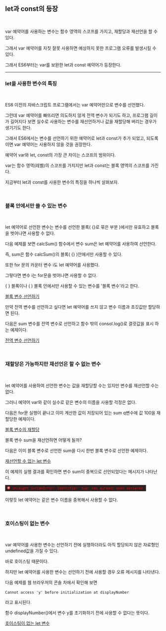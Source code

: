 ## let과 const의 등장

<br>

var 예약어를 사용하는 변수는 함수 영역의 스코프를 가지고, 재할당과 재선언을 할 수 있다.

그래서 var 예약어를 자칫 잘못 사용하면 예상하지 못한 프로그램 오류를 발생시킬 수 있다.

그래서 ES6부터는 var를 보완한 let과 const 예약어가 등장한다.

***
### let을 사용한 변수의 특징

<br>

ES6 이전의 자바스크립트 프로그램에서는 var 예약어만으로 변수를 선언했다.

그런데 var 예약어를 빠뜨리면 의도하지 않게 전역 변수가 되기도 하고, 프로그램 길이가 길어지다 보면 실수로 사용하는 변수를 재선언하거나 값을 재할당해 버리는 경우가 생기기도 한다.

그래서 ES6에서는 변수를 선언하기 위한 예약어로 let과 const가 추가 되었고, 되도록이면 var 예약어는 사용하지 않을 것을 권장한다.

예약어 var와 let, const의 가장 큰 차이는 스코프의 범위이다.

var는 함수 영역(레벨)의 스코프를 가지지만 let과 const는 블록 영역의 스코프를 가진다.

지금부터 let과 const를 사용한 변수의 특징을 하나씩 살펴보자.

<br>

### 블록 안에서만 쓸 수 있는 변수

<br>

let 예약어로 선언한 변수는 변수를 선언한 블록( {}로 묶은 부분 )에서만 유효하고 블록을 벗어나면 사용할 수 없다.

다음 예제를 보면 calcSum() 함수에서 변수 sum은 let 예약어를 사용하여 선언한다.

즉, sum은 함수 calcSum()의 블록( {} )안에서만 사용할 수 있다.

또한 for 문의 카운터 변수 i도 let 예약어를 사용했다.

그렇다면 변수 i는 for문을 벗어나면 사용할 수 없다.

{ } 블록이나 ( ) 블록 안에서만 사용할 수 있는 변수를 '블록 변수'라고 한다.

[블록 변수 선언하기](./Doit_JavaScript_day18-1.html)

만약 전역 변수를 선언하고 싶다면 let 예약어를 쓰지 않고 변수 이름과 초깃값만 할당하면 된다.

다음은 sum 변수를 전역 변수로 선언하고 함수 밖의 consol.log()로 결괏값을 표시 하는 예제이다.

[전역 변수 선언하기](./Doit_JavaScript_day18-2.html)


<br>

### 재할당은 가능하지만 재선언은 할 수 없는 변수

<br>

let 예약어를 사용하여 선언한 변수는 값을 재할당할 수는 있지만 변수를 재선언할 수는 없다.

그러니 예약어 var와 같이 실수로 같은 변수의 이름을 사용할 걱정은 없다.

다음은 for문 실행이 끝나고 이미 계산한 값이 저장되어 있는 sum q변수에 값 100을 재할당한 예제이다.

[블록 변수의 재할당](./Doit_JavaScript_day18-3.html)

블록 변수 sum을 재선언하면 어떻게 될까?

다음은 이미 블록 변수로 선언한 sum을 다시 한번 블록 변수로 선언한 예제이다.

[재선언할 수 없는 let 변수](./Doit_JavaScript_day18-4.html)

이 예제의 실행 결과를 확인하면 변수 sum이 중복으로 선언되었다는 메시지가 나타난다.

<img src='./img/JS11.jpg'>

이렇듯 let 예약어는 같은 변수 이름을 중복해서 사용할 수 없다.

<br>

### 호이스팅이 없는 변수

<br>

var 예약어를 사용한 변수는 선언하기 전에 실행하더라도 아직 할당되지 않은 자료형인 undefined값을 가질 수 있다.

바로 호이스팅 때문이다.

하지만 let 예약어를 사용한 변수는 선언하기 전에 사용할 경우 오류 메시지를 나타낸다.

다음 예제를 웹 브라우저의 콘솔 차에서 확인해 보면 

    Cannot access 'y' before initialization at displayNumber

라고 표시된다. 

함수 displayNumber()에서 변수 y를 초기화하기 전에 사용할 수 없다는 뜻이다.

[호이스팅이 없는 let 변수](./Doit_JavaScript_day18-5.html)